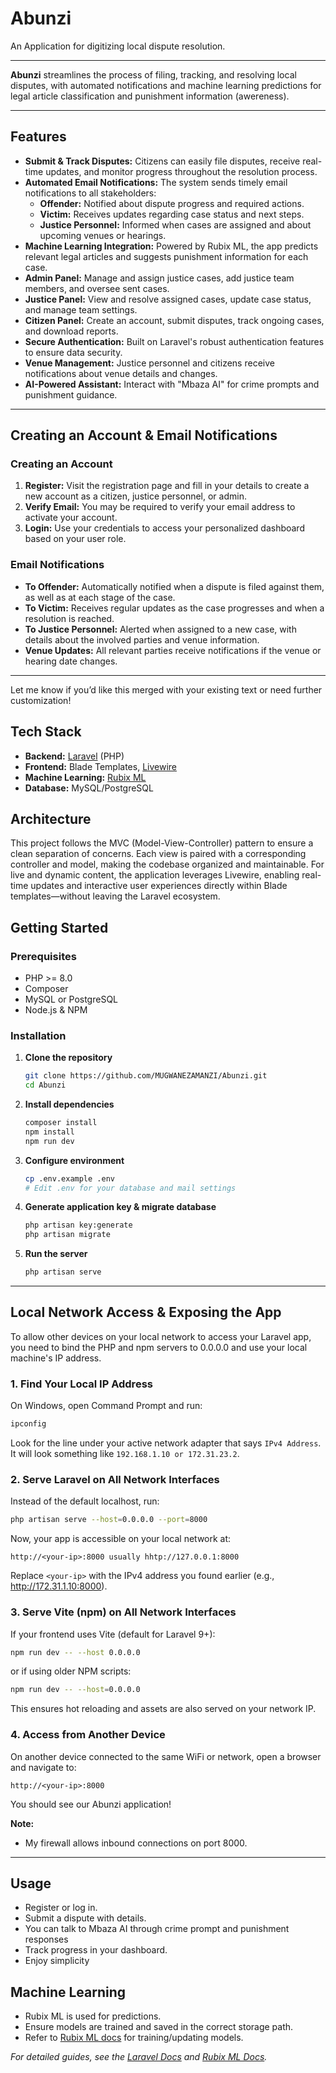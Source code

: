 # Abunzi

An Application for digitizing local dispute resolution.

---

**Abunzi** streamlines the process of filing, tracking, and resolving local disputes, with automated notifications and machine learning predictions for legal article classification and punishment information (awereness).

---

## Features

- **Submit & Track Disputes:** Citizens can easily file disputes, receive real-time updates, and monitor progress throughout the resolution process.
- **Automated Email Notifications:** The system sends timely email notifications to all stakeholders:
    - **Offender:** Notified about dispute progress and required actions.
    - **Victim:** Receives updates regarding case status and next steps.
    - **Justice Personnel:** Informed when cases are assigned and about upcoming venues or hearings.
- **Machine Learning Integration:** Powered by Rubix ML, the app predicts relevant legal articles and suggests punishment information for each case.
- **Admin Panel:** Manage and assign justice cases, add justice team members, and oversee sent cases.
- **Justice Panel:** View and resolve assigned cases, update case status, and manage team settings.
- **Citizen Panel:** Create an account, submit disputes, track ongoing cases, and download reports.
- **Secure Authentication:** Built on Laravel's robust authentication features to ensure data security.
- **Venue Management:** Justice personnel and citizens receive notifications about venue details and changes.
- **AI-Powered Assistant:** Interact with "Mbaza AI" for crime prompts and punishment guidance.

---

## Creating an Account & Email Notifications

### Creating an Account

1. **Register:** Visit the registration page and fill in your details to create a new account as a citizen, justice personnel, or admin.
2. **Verify Email:** You may be required to verify your email address to activate your account.
3. **Login:** Use your credentials to access your personalized dashboard based on your user role.

### Email Notifications

- **To Offender:** Automatically notified when a dispute is filed against them, as well as at each stage of the case.
- **To Victim:** Receives regular updates as the case progresses and when a resolution is reached.
- **To Justice Personnel:** Alerted when assigned to a new case, with details about the involved parties and venue information.
- **Venue Updates:** All relevant parties receive notifications if the venue or hearing date changes.

---

Let me know if you’d like this merged with your existing text or need further customization!

## Tech Stack

- **Backend:** [Laravel](https://laravel.com/) (PHP)
- **Frontend:** Blade Templates, [Livewire](https://laravel-livewire.com/)
- **Machine Learning:** [Rubix ML](https://rubixml.com/)
- **Database:** MySQL/PostgreSQL

## Architecture

This project follows the MVC (Model-View-Controller) pattern to ensure a clean separation of concerns. Each view is paired with a corresponding controller and model, making the codebase organized and maintainable. For live and dynamic content, the application leverages Livewire, enabling real-time updates and interactive user experiences directly within Blade templates—without leaving the Laravel ecosystem.

## Getting Started

### Prerequisites

- PHP >= 8.0
- Composer
- MySQL or PostgreSQL
- Node.js & NPM

### Installation

1. **Clone the repository**
    ```bash
    git clone https://github.com/MUGWANEZAMANZI/Abunzi.git
    cd Abunzi
    ```
2. **Install dependencies**
    ```bash
    composer install
    npm install
    npm run dev
    ```
3. **Configure environment**
    ```bash
    cp .env.example .env
    # Edit .env for your database and mail settings
    ```
4. **Generate application key & migrate database**
    ```bash
    php artisan key:generate
    php artisan migrate
    ```
5. **Run the server**
    ```bash
    php artisan serve
    ```

---

## Local Network Access & Exposing the App

To allow other devices on your local network to access your Laravel app, you need to bind the PHP and npm servers to 0.0.0.0 and use your local machine's IP address.

### 1. Find Your Local IP Address

On Windows, open Command Prompt and run:

```cmd
ipconfig
```

Look for the line under your active network adapter that says `IPv4 Address`. It will look something like `192.168.1.10 or 172.31.23.2`.

### 2. Serve Laravel on All Network Interfaces

Instead of the default localhost, run:

```bash
php artisan serve --host=0.0.0.0 --port=8000
```

Now, your app is accessible on your local network at:
```
http://<your-ip>:8000 usually hhtp://127.0.0.1:8000
```
Replace `<your-ip>` with the IPv4 address you found earlier (e.g., http://172.31.1.10:8000).

### 3. Serve Vite (npm) on All Network Interfaces

If your frontend uses Vite (default for Laravel 9+):

```bash
npm run dev -- --host 0.0.0.0
```
or if using older NPM scripts:
```bash
npm run dev -- --host=0.0.0.0
```

This ensures hot reloading and assets are also served on your network IP.

### 4. Access from Another Device

On another device connected to the same WiFi or network, open a browser and navigate to:

```
http://<your-ip>:8000
```

You should see our Abunzi application!

**Note:**  
- My firewall allows inbound connections on port 8000.
---

## Usage

- Register or log in.
- Submit a dispute with details.
- You can talk to Mbaza AI through crime prompt and punishment responses
- Track progress in your dashboard.
- Enjoy simplicity

## Machine Learning

- Rubix ML is used for predictions.
- Ensure models are trained and saved in the correct storage path.
- Refer to [Rubix ML docs](https://rubixml.com/docs/) for training/updating models.

*For detailed guides, see the [Laravel Docs](https://laravel.com/docs/) and [Rubix ML Docs](https://rubixml.com/docs/).*
